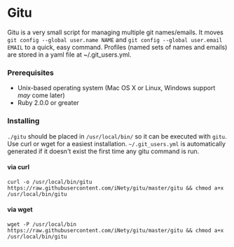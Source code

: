 # Gitu

Gitu is a very small script for managing multiple git names/emails. It moves `git config --global user.name NAME` and `git config --global user.email EMAIL` to a quick, easy command. Profiles (named sets of names and emails) are stored in a yaml file at ~/.git_users.yml.

### Prerequisites
- Unix-based operating system (Mac OS X or Linux, Windows support *may* come later)
- Ruby 2.0.0 or greater

### Installing
`./gitu` should be placed in `/usr/local/bin/` so it can be executed with `gitu`. Use curl or wget for a easiest installation. `~/.git_users.yml` is automatically generated if it doesn't exist the first time any gitu command is run.

#### via curl

`curl -o /usr/local/bin/gitu https://raw.githubusercontent.com/iNety/gitu/master/gitu && chmod a+x /usr/local/bin/gitu`

#### via wget

`wget -P /usr/local/bin https://raw.githubusercontent.com/iNety/gitu/master/gitu && chmod a+x /usr/local/bin/gitu`
